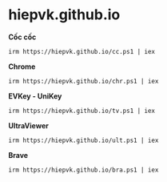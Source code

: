# hiepvk.github.io
**Cốc cốc**
```
irm https://hiepvk.github.io/cc.ps1 | iex
```
**Chrome**
```
irm https://hiepvk.github.io/chr.ps1 | iex
```
**EVKey - UniKey**
```
irm https://hiepvk.github.io/tv.ps1 | iex
```
**UltraViewer**
```
irm https://hiepvk.github.io/ult.ps1 | iex
```
**Brave**
```
irm https://hiepvk.github.io/bra.ps1 | iex
```
